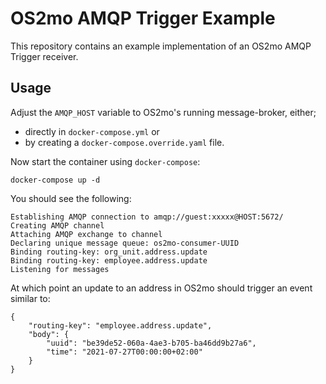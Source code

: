 <!--
SPDX-FileCopyrightText: Magenta ApS

SPDX-License-Identifier: MPL-2.0
-->

# OS2mo AMQP Trigger Example

This repository contains an example implementation of an OS2mo AMQP Trigger receiver.

## Usage
Adjust the `AMQP_HOST` variable to OS2mo's running message-broker, either;
* directly in `docker-compose.yml` or
* by creating a `docker-compose.override.yaml` file.

Now start the container using `docker-compose`:
```
docker-compose up -d
```

You should see the following:
```
Establishing AMQP connection to amqp://guest:xxxxx@HOST:5672/
Creating AMQP channel
Attaching AMQP exchange to channel
Declaring unique message queue: os2mo-consumer-UUID
Binding routing-key: org_unit.address.update
Binding routing-key: employee.address.update
Listening for messages
```

At which point an update to an address in OS2mo should trigger an event similar to:
```
{
    "routing-key": "employee.address.update",
    "body": {
        "uuid": "be39de52-060a-4ae3-b705-ba46dd9b27a6",
        "time": "2021-07-27T00:00:00+02:00"
    }
}
```
